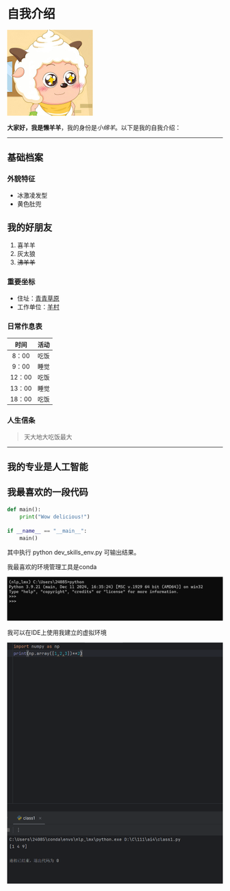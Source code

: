 # 自我介绍

<img src="lazy.jpg" alt="头像" width="200">

**大家好，我是懒羊羊**，我的身份是*小绵羊*。以下是我的自我介绍：

---

## 基础档案

### 外貌特征
- 冰激凌发型
- 黄色肚兜

## 我的好朋友
1. 喜羊羊
2. 灰太狼
3. ~~沸羊羊~~

### 重要坐标
- 住址：[青青草原](https://baike.baidu.com/item/%E9%9D%92%E9%9D%92%E8%8D%89%E5%8E%9F/18834)
- 工作单位：[羊村](https://baike.baidu.com/item/%E7%BE%8A%E6%9D%91/70871)
### 日常作息表
|  时间   | 活动 |
|:-----:|----|
| 8：00  | 吃饭 |
| 9：00  | 睡觉 |
| 12：00 | 吃饭 |
| 13：00 | 睡觉 |
| 18：00 | 吃饭 |

### 人生信条
> 天大地大吃饭最大

---

## 我的专业是人工智能

## 我最喜欢的一段代码
```python
def main():
    print("Wow delicious!")

if __name__ == "__main__":
    main()
```
其中执行 python dev_skills_env.py 可输出结果。


我最喜欢的环境管理工具是conda

<img src="env.png" alt="环境搭建" width="800">

我可以在IDE上使用我建立的虚拟环境

<img src="dm.png" alt="环境验证" width="800">